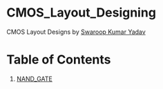 # CMOS_Layout_Designing
CMOS Layout Designs by [Swaroop Kumar Yadav](https://www.linkedin.com/in/swaroop2sky)

**Table of Contents**
=================
1. [NAND_GATE](https://s2sofficial.github.io/CMOS_Layout_Designing/NAND_GATE/)

